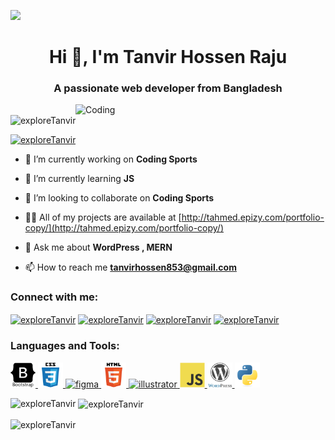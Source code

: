 ![](https://media.licdn.com/dms/image/D5616AQFN9DU7qOmwog/profile-displaybackgroundimage-shrink_350_1400/0/1681662436199?e=1687392000&v=beta&t=7iA7_i8jYlDtGXpQM90G9BTU4s_t4-VESDG-plchHwQ)







<h1 align="center">Hi 👋, I'm Tanvir Hossen Raju</h1>
<h3 align="center">A passionate web developer from Bangladesh</h3>
<img align="right" alt="Coding" width="400" src="https://cdn.dribbble.com/users/499731/screenshots/3345216/file_gif.gif")

<p align="left"> <img src="https://komarev.com/ghpvc/?username=exploreTanvir&label=Profile%20views&color=0e75b6&style=flat" alt="exploreTanvir" /> </p>

<p align="left"> <a href="https://twitter.com/exploreTanvir" target="blank"><img src="https://img.shields.io/twitter/follow/tanvirhossen853?logo=twitter&style=for-the-badge" alt="exploreTanvir" /></a> </p>


- 🔭 I’m currently working on **Coding Sports**

- 🌱 I’m currently learning **JS**

- 👯 I’m looking to collaborate on **Coding Sports**

- 👨‍💻 All of my projects are available at [http://tahmed.epizy.com/portfolio-copy/](http://tahmed.epizy.com/portfolio-copy/)

- 💬 Ask me about **WordPress , MERN**

- 📫 How to reach me **tanvirhossen853@gmail.com**

<h3 align="left">Connect with me:</h3>
<p align="left">
<a href="https://twitter.com/tanvirhossen853" target="blank"><img align="center" src="https://raw.githubusercontent.com/rahuldkjain/github-profile-readme-generator/master/src/images/icons/Social/twitter.svg" alt="exploreTanvir" height="30" width="40" /></a>
<a href="https://linkedin.com/in/tanvirhossen853" target="blank"><img align="center" src="https://raw.githubusercontent.com/rahuldkjain/github-profile-readme-generator/master/src/images/icons/Social/linked-in-alt.svg" alt="exploreTanvir" height="30" width="40" /></a>
<a href="https://fb.com/tanvirhossen853" target="blank"><img align="center" src="https://raw.githubusercontent.com/rahuldkjain/github-profile-readme-generator/master/src/images/icons/Social/facebook.svg" alt="exploreTanvir" height="30" width="40" /></a>
<a href="https://instagram.com/tanvirhossen853" target="blank"><img align="center" src="https://raw.githubusercontent.com/rahuldkjain/github-profile-readme-generator/master/src/images/icons/Social/instagram.svg" alt="exploreTanvir" height="30" width="40" /></a>
</p>

<h3 align="left">Languages and Tools:</h3>
<p align="left"> <a href="https://getbootstrap.com" target="_blank" rel="noreferrer"> <img src="https://raw.githubusercontent.com/devicons/devicon/master/icons/bootstrap/bootstrap-plain-wordmark.svg" alt="bootstrap" width="40" height="40"/> </a> <a href="https://www.w3schools.com/css/" target="_blank" rel="noreferrer"> <img src="https://raw.githubusercontent.com/devicons/devicon/master/icons/css3/css3-original-wordmark.svg" alt="css3" width="40" height="40"/> </a> <a href="https://www.figma.com/" target="_blank" rel="noreferrer"> <img src="https://www.vectorlogo.zone/logos/figma/figma-icon.svg" alt="figma" width="40" height="40"/> </a> <a href="https://www.w3.org/html/" target="_blank" rel="noreferrer"> <img src="https://raw.githubusercontent.com/devicons/devicon/master/icons/html5/html5-original-wordmark.svg" alt="html5" width="40" height="40"/> </a> <a href="https://www.adobe.com/in/products/illustrator.html" target="_blank" rel="noreferrer"> <img src="https://www.vectorlogo.zone/logos/adobe_illustrator/adobe_illustrator-icon.svg" alt="illustrator" width="40" height="40"/> </a>  </a> <a href="https://developer.mozilla.org/en-US/docs/Web/JavaScript" target="_blank" rel="noreferrer"> <img src="https://raw.githubusercontent.com/devicons/devicon/master/icons/javascript/javascript-original.svg" alt="javascript" width="40" height="40"/> </a>
<a href="#" target="_blank" rel="noreferrer"> <img src="https://raw.githubusercontent.com/devicons/devicon/master/icons/wordpress/wordpress-original.svg" alt="wordpress" width="40" height="40"/> </a><a href="https://www.python.org" target="_blank" rel="noreferrer"> <img src="https://raw.githubusercontent.com/devicons/devicon/master/icons/python/python-original.svg" alt="python" width="40" height="40"/> </a> </p>

<p><img align="left" src="https://github-readme-stats.vercel.app/api/top-langs?username=exploreTanvir&show_icons=true&locale=en&layout=compact" alt="exploreTanvir" /></p>

<p>&nbsp;<img align="center" src="https://github-readme-stats.vercel.app/api?username=exploreTanvir&show_icons=true&locale=en" alt="exploreTanvir" /></p>

<p><img align="center" src="https://github-readme-streak-stats.herokuapp.com/?user=exploreTanvir&" alt="exploreTanvir" /></p>
